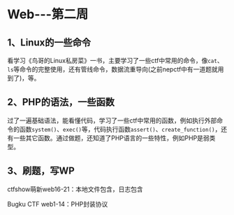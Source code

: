 # Web---第二周

## 1、Linux的一些命令

看学习《鸟哥的Linux私房菜》一书，主要学习了一些ctf中常用的命令，像`cat`、`ls`等命令的完整使用，还有管线命令，数据流重导向(之前nepctf中有一道题就用到了)，等。

## 2、PHP的语法，一些函数

过了一遍基础语法，能看懂代码，学习了一些ctf中常用的函数，例如执行外部命令的函数`system()`、`exec()`等，代码执行函数`assert()`、`create_function()`，还有一些其它函数。通过做题，还知道了PHP语言的一些特性，例如PHP是弱类型。

## 3、刷题，写WP

ctfshow萌新web16-21：本地文件包含，日志包含

Bugku CTF web1-14：PHP封装协议

